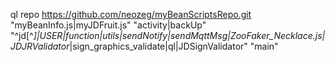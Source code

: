 ql repo https://github.com/neozeg/myBeanScriptsRepo.git "myBeanInfo.js|myJDFruit.js" "activity|backUp" "^jd[^_]|USER|function|utils|sendNotify|sendMqttMsg|ZooFaker_Necklace.js|JDJRValidator_|sign_graphics_validate|ql|JDSignValidator" "main"